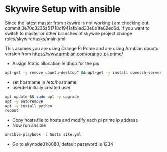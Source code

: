 Skywire Setup with ansible
===

Since the latest master from skywire is not working I am checking out commit 3e70c3235a51718c1941afb1ed33e0b1fe82ed6d. If you want to switch to master or other branches of skywire project change roles/skywire/tasks/main.yml

This asumes you are using Orange Pi Prime and are using Armbian ubuntu version from https://www.armbian.com/orange-pi-prime/

 - Assign Static allocation in dhcp for the pis

```sh
apt-get -y remove ubuntu-desktop^ && apt-get -y install openssh-server
```

 - set hostname in /etc/hostname 
 - userdel initially created user

```sh
apt update && sudo apt -y upgrade
apt -y autoremove
apt -y install python
reboot
```

 - Copy hosts.file to hosts and modify each pi prime ip address
 - Now run ansible
```sh
ansible-playbook -i hosts site.yml
```
 - Go to skynode01:8080, default password is 1234
